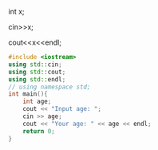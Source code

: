 int x;

cin>>x;

cout<<x<<endl;

```cpp
#include <iostream>
using std::cin;
using std::cout;
using std::endl;
// using namespace std;
int main(){   
    int age;
    cout << "Input age: ";
    cin >> age;
    cout << "Your age: " << age << endl;
    return 0;
}
```
